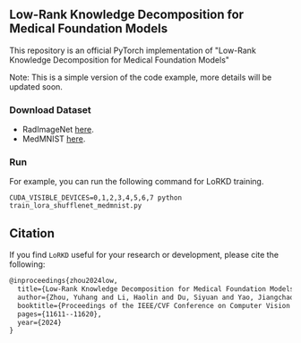 ## Low-Rank Knowledge Decomposition for Medical Foundation Models


This repository is an official PyTorch implementation of "Low-Rank Knowledge Decomposition for Medical Foundation Models"


Note: This is a simple version of the code example, more details will be updated soon.

### Download Dataset

- RadImageNet  [here](https://github.com/BMEII-AI/RadImageNet).
- MedMNIST  [here](https://github.com/MedMNIST/MedMNIST).


### Run


For example, you can run the following command for LoRKD training.

```shell
CUDA_VISIBLE_DEVICES=0,1,2,3,4,5,6,7 python train_lora_shufflenet_medmnist.py
```


## Citation

If you find ``LoRKD`` useful for your research or development, please cite the following:

```latex
@inproceedings{zhou2024low,
  title={Low-Rank Knowledge Decomposition for Medical Foundation Models},
  author={Zhou, Yuhang and Li, Haolin and Du, Siyuan and Yao, Jiangchao and Zhang, Ya and Wang, Yanfeng},
  booktitle={Proceedings of the IEEE/CVF Conference on Computer Vision and Pattern Recognition},
  pages={11611--11620},
  year={2024}
}
```
